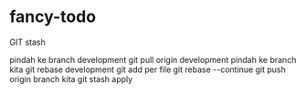 # fancy-todo

GIT stash

pindah ke branch development
git pull origin development
pindah ke branch kita
git rebase development
git add per file
git rebase --continue
git push origin branch kita
git stash apply
